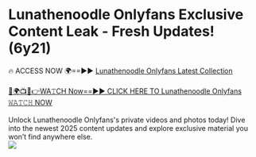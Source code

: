 # Lunathenoodle Onlyfans Exclusive Content Leak - Fresh Updates! (6y21)

🔥 ACCESS NOW 🌍==►► <a href="https://tinyurl.com/kvy9nzfs" rel="nofollow">Lunathenoodle Onlyfans Latest Collection</a>
<br><br>
[🔴🌍📺📱👉WA𝚃CH Now==►► CLICK HERE TO Lunathenoodle Onlyfans 𝚆𝙰𝚃𝙲𝙷 NOW](https://tinyurl.com/kvy9nzfs)
<br><br>
Unlock Lunathenoodle Onlyfans's private videos and photos today! Dive into the newest 2025 content updates and explore exclusive material you won’t find anywhere else.
<br>
<a href="https://tinyurl.com/kvy9nzfs" rel="nofollow" data-target="animated-image.originalLink"><img src="https://camo.githubusercontent.com/8a4f000d20f83aca3bf7ec5f350d767afa0574a8a352519fd8cfa583a6f93a33/68747470733a2f2f692e696d6775722e636f6d2f644a486b345a712e676966" data-canonical-src="https://i.imgur.com/dJHk4Zq.gif" style="max-width: 100%; display: inline-block;" data-target="animated-image.originalImage"></a>
<br>
